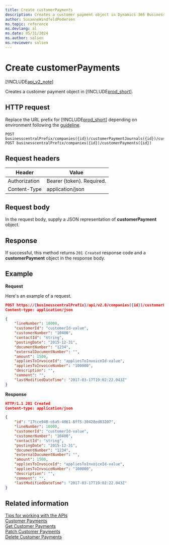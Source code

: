 ```yaml
---
title: Create customerPayments  
description: Creates a customer payment object in Dynamics 365 Business Central.
author: SusanneWindfeldPedersen
ms.topic: reference
ms.devlang: al
ms.date: 05/31/2024
ms.author: solsen
ms.reviewer: solsen
---
```


# Create customerPayments

[!INCLUDE[api_v2_note](../../../includes/api_v2_note.md)]

Creates a customer payment object in [!INCLUDE[prod_short](../../../includes/prod_short.md)].

## HTTP request
Replace the URL prefix for [!INCLUDE[prod_short](../../../includes/prod_short.md)] depending on environment following the [guideline](../../v2.0/endpoints-apis-for-dynamics.md).

```
POST businesscentralPrefix/companies({id})/customerPaymentJournals({id})/customerPayment({id})
POST businesscentralPrefix/companies({id})/customerPayments({id})
```

## Request headers

|Header|Value|
|------|-----|
|Authorization  |Bearer {token}. Required. |
|Content-Type  |application/json|


## Request body
In the request body, supply a JSON representation of **customerPayment** object.

## Response
If successful, this method returns ```201 Created``` response code and a **customerPayment** object in the response body.

## Example

**Request**

Here's an example of a request.

```json
POST https://{businesscentralPrefix}/api/v2.0/companies({id})/customerPayment
Content-type: application/json

{
    "lineNumber": 10000,
    "customerId": "customerId-value",
    "customerNumber": "10400",
    "contactId": "string",
    "postingDate": "2015-12-31",
    "documentNumber": "1234",
    "externalDocumentNumber": "",
    "amount": 1500,
    "appliesToInvoiceId": "appliesToInvoiceId-value",
    "appliesToInvoiceNumber": "100000",
    "description": "",
    "comment": "",
    "lastModifiedDateTime": "2017-03-17T19:02:22.043Z"
}
```
**Response**

```json
HTTP/1.1 201 Created
Content-type: application/json

{
    "id": "17cce948-c6a5-4861-8ff5-30428ed83207",
    "lineNumber": 10000,
    "customerId": "customerId-value",
    "customerNumber": "10400",
    "contactId": "string",
    "postingDate": "2015-12-31",
    "documentNumber": "1234",
    "externalDocumentNumber": "",
    "amount": 1500,
    "appliesToInvoiceId": "appliesToInvoiceId-value",
    "appliesToInvoiceNumber": "100000",
    "description": "",
    "comment": "",
    "lastModifiedDateTime": "2017-03-17T19:02:22.043Z"
}
```

## Related information

[Tips for working with the APIs](../../../developer/devenv-connect-apps-tips.md)    
[Customer Payments](../resources/dynamics_customerpayment.md)  
[Get Customer Payments](dynamics_customerpayment_get.md)  
[Patch Customer Payments](dynamics_customerpayment_update.md)  
[Delete Customer Payments](dynamics_customerpayment_delete.md)  

